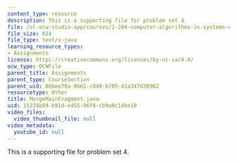 ```yaml
---
content_type: resource
description: This is a supporting file for problem set 4.
file: /ol-ocw-studio-app/courses/1-204-computer-algorithms-in-systems-engineering-spring-2010/15224b89b91de45596f8cb9a0c1dbe10_MergeMainFragment.java
file_size: 824
file_type: text/x-java
learning_resource_types:
- Assignments
license: https://creativecommons.org/licenses/by-nc-sa/4.0/
ocw_type: OCWFile
parent_title: Assignments
parent_type: CourseSection
parent_uid: 86bee70a-9661-c040-b705-41a347d30982
resourcetype: Other
title: MergeMainFragment.java
uid: 15224b89-b91d-e455-96f8-cb9a0c1dbe10
video_files:
  video_thumbnail_file: null
video_metadata:
  youtube_id: null
---
```

This is a supporting file for problem set 4.